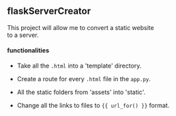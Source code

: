 
flaskServerCreator
---

This project will allow me to convert a static website</br>
to a server. 

#### functionalities

- Take all the `.html` into a 'template' directory.

- Create a route for every `.html` file in the `app.py`.

- All the static folders from 'assets' into 'static'.

- Change all the links to files to `{{ url_for() }}` format.

